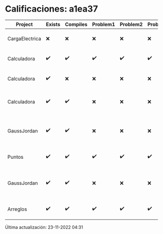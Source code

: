 # Calificaciones: a1ea37
|Project|Exists|Compiles|Problem1|Problem2|Problem3|Extra|CommitHash|CommitDate|CheckDate|Comments|DueDate|Grade|
|-|-|-|-|-|-|-|-|-|-|-|-|-|
|CargaElectrica|❌|❌|❌|❌|❌|❌|NA|NA|23-11-2022 04:31:12|No se encontró el archivo en PracticasCompuI/CargaElectrica/CargaElectrica.cpp|23-11-2022 21:00:00|5|
|Calculadora|✔️|✔️|✔️|✔️|✔️|✔️|95eee453a6c6aa395ad6d238f248ea5ecb8c29c6|28-09-2022 23:14:49|29-09-2022 00:05:39|¡Excelente trabajo!|28-09-2022 21:00:00|10.0|
|Calculadora|✔️|❌|❌|❌|❌|❌|0d960e6ca8faffd3757fc18470cb207c0123210d|28-09-2022 21:03:45|28-09-2022 22:03:31|Tu código no compila|28-09-2022 21:00:00|5.0|
|Calculadora|✔️|✔️|❌|❌|❌|❌|d2cfb4afce4aa47853c1aebd789b824564108f8b|28-09-2022 11:16:14|28-09-2022 12:48:56|Revisa la operación suma-No implementaste operaciones con números flotantes-Revisa la operación división-No sale con código diferente de cero con división entre cero|28-09-2022 21:00:00|6.0|
|GaussJordan|✔️|✔️|❌|❌|❌|❌|be090f3f06482294e246db9237a7dab9f515c3cb|13-10-2022 21:58:46|13-10-2022 22:21:58|No aplica correctamente el método de Gauss-Jordan-No aplica correctamente el método de Gauss-Jordan-No avisa al usuario que el sistema no tiene solución-No intercambia las filas cuando un pivote es cero|19-10-2022 21:00:00|6.0|
|Puntos|✔️|✔️|✔️|✔️|✔️|✔️|dc78e90a94c393f42f2a8bee1dccfecf53d2bb01|04-11-2022 01:10:05|09-11-2022 12:00:04|¡Excelente trabajo!|13-11-2022 21:00:00|10.0|
|GaussJordan|✔️|✔️|❌|❌|❌|❌|a54ab346f98784b0063d4cb2574396cb6c6c00f9|03-11-2022 20:56:55|03-11-2022 21:33:48|No aplica correctamente el método de Gauss-Jordan-No aplica correctamente el método de Gauss-Jordan-No avisa al usuario que el sistema no tiene solución-No intercambia las filas cuando un pivote es cero|19-10-2022 21:00:00|5.0|
|Arreglos|✔️|✔️|✔️|✔️|✔️|✔️|f820f95e88c406320d4e82279b57b97436c9de08|02-10-2022 17:59:20|02-10-2022 18:00:07|¡Excelente trabajo!|05-10-2020 21:00:00|10.0|

Última actualización: 23-11-2022 04:31